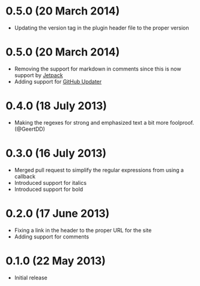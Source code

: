 # 0.5.0 (20 March 2014)

* Updating the version tag in the plugin header file to the proper version

# 0.5.0 (20 March 2014)

* Removing the support for markdown in comments since this is now support by [Jetpack](http://jetpack.me/2014/01/31/jetpack-2-8-introducing-markdown-and-improving-monitor/)
* Adding support for [GitHub Updater](https://github.com/afragen/github-updater)

# 0.4.0 (18 July 2013)

* Making the regexes for strong and emphasized text a bit more foolproof. (@GeertDD)

# 0.3.0 (16 July 2013)

* Merged pull request to simplify the regular expressions from using a callback
* Introduced support for italics
* Introduced support for bold

# 0.2.0 (17 June 2013)

* Fixing a link in the header to the proper URL for the site
* Adding support for comments

# 0.1.0 (22 May 2013)

* Initial release